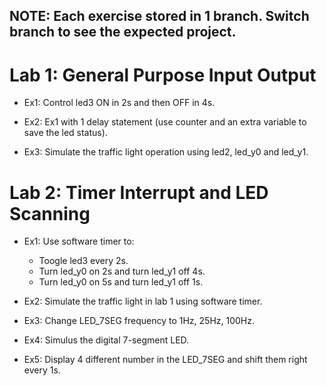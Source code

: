 ## NOTE: Each exercise stored in 1 branch. Switch branch to see the expected project.
# Lab 1: General Purpose Input Output 

- Ex1: Control led3 ON in 2s and then OFF in 4s.

- Ex2: Ex1 with 1 delay statement (use counter and an extra variable to save the led status).

- Ex3: Simulate the traffic light operation using led2, led_y0 and led_y1.

# Lab 2: Timer Interrupt and LED Scanning

- Ex1: Use software timer to:
    + Toogle led3 every 2s.
    + Turn led_y0 on 2s and turn led_y1 off 4s.
    + Turn led_y0 on 5s and turn led_y1 off 1s.

- Ex2: Simulate the traffic light in lab 1 using software timer.

- Ex3: Change LED_7SEG frequency to 1Hz, 25Hz, 100Hz.

- Ex4: Simulus the digital 7-segment LED.

- Ex5: Display 4 different number in the LED_7SEG and shift them right every 1s.
